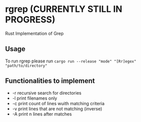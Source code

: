 # rgrep (CURRENTLY STILL IN PROGRESS)
Rust Implementation of Grep

## Usage
To run rgrep please run
```cargo run --release "mode" "[Rr]egex" "path/to/directory"```

## Functionalities to implement
- -r recursive search for directories
- -l print filenames only
- -c print count of lines wuith matching criteria
- -v print lines that are not matching (inverse)
- -A print n lines after matches
